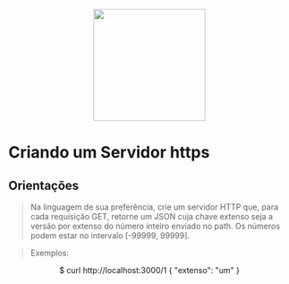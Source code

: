 <p align="center">
  <img src="https://miro.medium.com/max/5120/1*1dB4wl4G2fYYfgKba_XLog.png"width="200">
</p>

# Criando um Servidor https 

## Orientações 
> Na linguagem de sua preferência, crie um servidor HTTP que, para cada requisição GET, retorne um JSON cuja chave extenso seja a versão por extenso do número inteiro enviado no path. Os números podem estar no intervalo [-99999, 99999].

> Exemplos: 
<p align="center">
  $ curl http://localhost:3000/1
{ "extenso": "um" }
</p>


